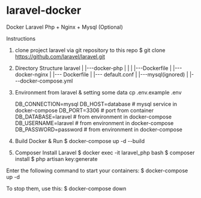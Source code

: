 ﻿# laravel-docker
Docker Laravel
Php + Nginx + Mysql (Optional)

Instructions

1. clone project laravel via git repository to this repo
$ git clone https://github.com/laravel/laravel.git

2. Directory Structure
    laravel
    |
    |---docker-php
    |   |
    |   |---Dockerfile
    |
    |---docker-nginx
    |   |--- Dockerfile
    |   |--- default.conf
    |
    |---mysql(ignored)
    |
    |---docker-compose.yml 

3. Environment from laravel & setting some data
    cp .env.example .env

    DB_CONNECTION=mysql
    DB_HOST=database # mysql service in docker-compose
    DB_PORT=3306 # port from container
    DB_DATABASE=laravel # from environment in docker-compose
    DB_USERNAME=laravel # from environment in docker-compose
    DB_PASSWORD=password # from environment in docker-compose

4. Build Docker & Run
    $ docker-compose up -d --build

5. Composer Install Laravel
    $ docker exec -it laravel_php bash
    $ composer install
    $ php artisan key:generate


Enter the following command to start your containers:
$ docker-compose up -d

To stop them, use this:
$ docker-compose down
